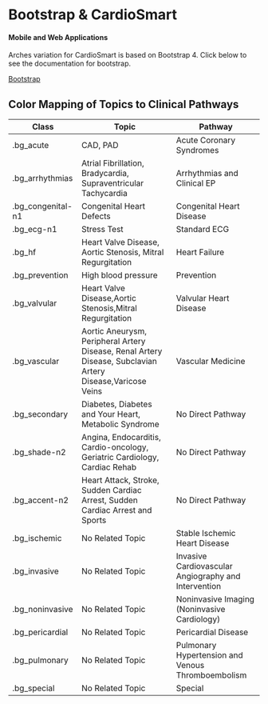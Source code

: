# Bootstrap &amp; CardioSmart
#### Mobile and Web Applications

Arches variation for CardioSmart is based on Bootstrap 4. Click below to see the documentation for bootstrap.

 <a class="br_radius bg_primary btn btn-primary c_white" href="https://getbootstrap.com/" role="button" >Bootstrap</a>

## Color Mapping of Topics to Clinical Pathways

| Class | Topic | Pathway |
|--- |--- |---|
| .bg_acute | CAD, PAD | Acute Coronary Syndromes |
| .bg_arrhythmias | Atrial Fibrillation, Bradycardia, Supraventricular Tachycardia | Arrhythmias and Clinical EP |
| .bg_congenital-n1 | Congenital Heart Defects | Congenital Heart Disease |
| .bg_ecg-n1 | Stress Test | Standard ECG |
| .bg_hf | Heart Valve Disease, Aortic Stenosis, Mitral Regurgitation | Heart Failure |
| .bg_prevention | High blood pressure | Prevention |
| .bg_valvular | Heart Valve Disease,Aortic Stenosis,Mitral Regurgitation | Valvular Heart Disease |
| .bg_vascular | Aortic Aneurysm, Peripheral Artery Disease, Renal Artery Disease, Subclavian Artery Disease,Varicose Veins | Vascular Medicine |
| .bg_secondary | Diabetes, Diabetes and Your Heart, Metabolic Syndrome | No Direct Pathway |
| .bg_shade-n2 | Angina, Endocarditis, Cardio-oncology, Geriatric Cardiology, Cardiac Rehab | No Direct Pathway |
| .bg_accent-n2 | Heart Attack, Stroke, Sudden Cardiac Arrest, Sudden Cardiac Arrest and Sports | No Direct Pathway |
| .bg_ischemic | No Related Topic | Stable Ischemic Heart Disease |
| .bg_invasive | No Related Topic | Invasive Cardiovascular Angiography and Intervention |
| .bg_noninvasive | No Related Topic | Noninvasive Imaging (Noninvasive Cardiology) |
| .bg_pericardial | No Related Topic | Pericardial Disease |
| .bg_pulmonary | No Related Topic | Pulmonary Hypertension and Venous Thromboembolism |
| .bg_special | No Related Topic | Special |
